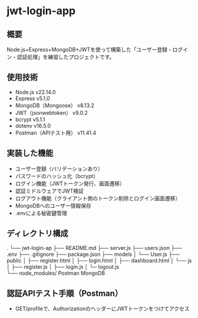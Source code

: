 # jwt-login-app

## 概要

Node.js+Express+MongoDB+JWTを使って構築した「ユーザー登録・ログイン・認証処理」を練習したプロジェクトです。

## 使用技術

- Node.js v22.14.0
- Express v5.1.0
- MongoDB（Mongoose） v8.13.2
- JWT（jsonwebtoken） v9.0.2
- bcrypt v5.1.1
- dotenv v16.5.0
- Postman（APIテスト用） v11.41.4

## 実装した機能

- ユーザー登録（バリデーションあり）
- パスワードのハッシュ化（bcrypt）
- ログイン機能（JWTトークン発行、画面遷移）
- 認証ミドルウェアでJWT検証
- ログアウト機能（クライアント側のトークン削除とログイン画面遷移）
- MongoDBへのユーザー情報保存
- .envによる秘密鍵管理

## ディレクトリ構成

.
└── jwt-login-ap
    ├── README.md
    ├── server.js
    ├── users.json
    ├── .env
    ├── .gitignore
    ├── package.json
    ├── models
    │   └── User.js
    ├── public
    │   ├── register.html
    │   ├── login.html
    │   ├── dashboard.html
    │   └── js
    │       ├── register.js
    │       ├── login.js
    │       └─ logout.js    
    └── node_modules/
    Postman
    MongoDB

## 認証APIテスト手順（Postman）

- GET/profileで、AuthorizationのヘッダーにJWTトークンをつけてアクセス